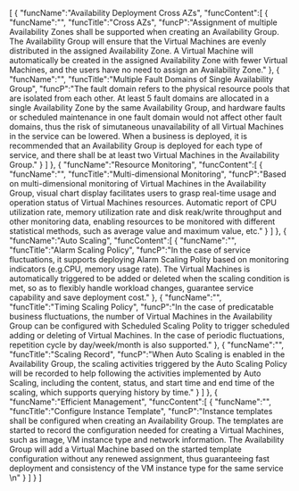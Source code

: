 [
	{
		"funcName":"Availability Deployment Cross AZs",
		"funcContent":[
			{
				"funcName":"",
				"funcTitle":"Cross AZs",
				"funcP":"Assignment of multiple Availability Zones shall be supported when creating an Availability Group. The Availability Group will ensure that the Virtual Machines are evenly distributed in the assigned Availability Zone. A Virtual Machine will automatically be created in the assigned Availability Zone with fewer Virtual Machines, and the users have no need to assign an Availability Zone."
			},
			{
				"funcName":"",
				"funcTitle":"Multiple Fault Domains of Single Availability Group",
				"funcP":"The fault domain refers to the physical resource pools that are isolated from each other. At least 5 fault domains are allocated in a single Availability Zone by the same Availability Group, and hardware faults or scheduled maintenance in one fault domain would not affect other fault domains, thus the risk of simutaneous unavailability of all Virtual Machines in the service can be lowered. When a business is deployed, it is recommended that an Availability Group is deployed for each type of service, and there shall be at least two Virtual Machines in the Availability Group."
			}
		]
	},
	{
		"funcName":"Resource Monitoring",
		"funcContent":[
			{
				"funcName":"",
				"funcTitle":"Multi-dimensional Monitoring",
				"funcP":"Based on multi-dimensional monitoring of Virtual Machines in the Availability Group, visual chart display facilitates users to grasp real-time usage and operation status of Virtual Machines resources. Automatic report of CPU utilization rate, memory utilization rate and disk reak/write throughput and other monitoring data, enabling resources to be monitored with different statistical methods, such as average value and maximum value, etc."
			}
		]
	},
	{
		"funcName":"Auto Scaling",
		"funcContent":[
			{
				"funcName":"",
				"funcTitle":"Alarm Scaling Policy",
				"funcP":"In the case of service fluctuations, it supports deploying Alarm Scaling Polity based on monitoring indicators (e.g.CPU, memory usage rate). The Virtual Machines is automatically triggered to be added or deleted when the scaling condition is met, so as to flexibly handle workload changes, guarantee service capability and save deployment cost."
			},
			{
				"funcName":"",
				"funcTitle":"Timing Scaling Policy",
				"funcP":"In the case of predicatable business fluctuations, the number of Virtual Machines in the Availability Group can be configured with Scheduled Scaling Polity to trigger scheduled adding or deleting of Virtual Machines. In the case of periodic fluctuations, repetition cycle by day/week/month is also supported."
			},
			{
				"funcName":"",
				"funcTitle":"Scaling Record",
				"funcP":"When Auto Scaling is enabled in the Availability Group, the scaling activities triggered by the Auto Scaling Policy will be recorded to help following the activities implemented by Auto Scaling, including the content, status, and start time and end time of the scaling, which supports querying history by time."
			}
		]
	},
	{
		"funcName":"Efficient Management",
		"funcContent":[
			{
				"funcName":"",
				"funcTitle":"Configure Instance Template",
				"funcP":"Instance templates shall be configured when creating an Availability Group. The templates are started to record the configuration needed for creating a Virtual Machines, such as image, VM instance type and network information. The Availability Group will add a Virtual Machine based on the started template configuration without any renewed assignment, thus guaranteeing fast deployment and consistency of the VM instance type for the same service \n"
			}
		]
	}
]